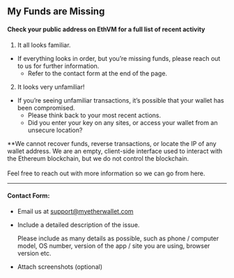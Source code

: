 ## My Funds are Missing

#### Check your public address on EthVM for a full list of recent activity

1. It all looks familiar.

- If everything looks in order, but you’re missing funds, please reach out to us for further information. 
  - Refer to the contact form at the end of the page.

2. It looks very unfamiliar!

- If you’re seeing unfamiliar transactions, it’s possible that your wallet has been compromised. 
  - Please think back to your most recent actions. 
  - Did you enter your key on any sites, or access your wallet from an unsecure location?

<note>
**We cannot recover funds, reverse transactions, or locate the IP of any wallet address. We are an empty, client-side interface used to interact with the Ethereum blockchain, but we do not control the blockchain.
<br>
<br>
Feel free to reach out with more information so we can go from here.
</note>

* * *

#### Contact Form:

- Email us at support@myetherwallet.com
   


- <p>Include a detailed description of the issue.</p>
  <note>Please include as many details as possible, such as phone / computer model, OS number, version of the app / site you are using, browser version etc.</note>

- Attach screenshots (optional)
